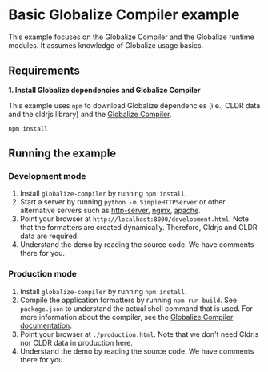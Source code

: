 # Basic Globalize Compiler example

This example focuses on the Globalize Compiler and the Globalize runtime
modules. It assumes knowledge of Globalize usage basics.

## Requirements

**1. Install Globalize dependencies and Globalize Compiler**

This example uses `npm` to download Globalize dependencies (i.e., CLDR data and
the cldrjs library) and the [Globalize Compiler][].

```
npm install
```

[Globalize Compiler]: https://github.com/jquery-support/globalize-compiler

## Running the example

### Development mode

1. Install `globalize-compiler` by running `npm install`.
1. Start a server by running `python -m SimpleHTTPServer` or other alternative
servers such as [http-server][], [nginx][], [apache][].
1. Point your browser at `http://localhost:8000/development.html`. Note that the
formatters are created dynamically. Therefore, Cldrjs and CLDR data are
required.
1. Understand the demo by reading the source code. We have comments there for
you.

[http-server]: https://github.com/nodeapps/http-server
[nginx]: http://nginx.org/en/docs/
[apache]: http://httpd.apache.org/docs/trunk/

### Production mode

1. Install `globalize-compiler` by running `npm install`.
1. Compile the application formatters by running `npm run build`. See
`package.json` to understand the actual shell command that is used. For more
information about the compiler, see the [Globalize Compiler documentation][].
1. Point your browser at `./production.html`. Note that we don't need Cldrjs nor
CLDR data in production here.
1. Understand the demo by reading the source code. We have comments there for
you.

[Globalize Compiler documentation]: https://github.com/jquery-support/globalize-compiler#README
